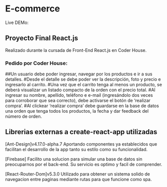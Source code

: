 # E-commerce

Live DEMo:

## Proyecto Final React.js
Realizado durante la cursada de Front-End React.js en Coder House.


### Pedido por Coder House:
##Un usuario debe poder ingresar, navegar por los productos e ir a sus detalles.
#Desde el detalle se debe poder ver la descripción, foto y precio e ingresarlo al carrito.
#Una vez que el carrito tenga al menos un producto, se deberá visualizar un listado compacto de la orden con el precio total.
#Al ingresar su nombre, apellido, teléfono e e-mail (ingresándolo dos veces para corroborar que sea correcto), debe activarse el botón de ‘realizar compra’.
#Al clickear ‘realizar compra’ debe guardarse en la base de datos una orden que tenga todos los productos, la fecha y dar feedback del número de orden.



## Librerias externas a create-react-app utilizadas 

[Ant-Design]v4.17.0-alpha.7 Aportando componentes ya establecidos que facilitan el desarrollo de la app tanto su estilo como su funcionalidad.

[Firebase] Facilito una solucion para simular una base de datos sin preocuparnos por el back-end. Su servicio es optimo y facil de comprender.

[React-Router-Dom]v5.3.0 Utilizado para obtener un sistema solido de navegacion entre paginas mediante rutas para que funcione como spa.

